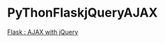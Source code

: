 # PyThonFlaskjQueryAJAX


[Flask : AJAX with jQuery](http://www.bogotobogo.com/python/Flask/Python_Flask_with_AJAX_JQuery.php) 
